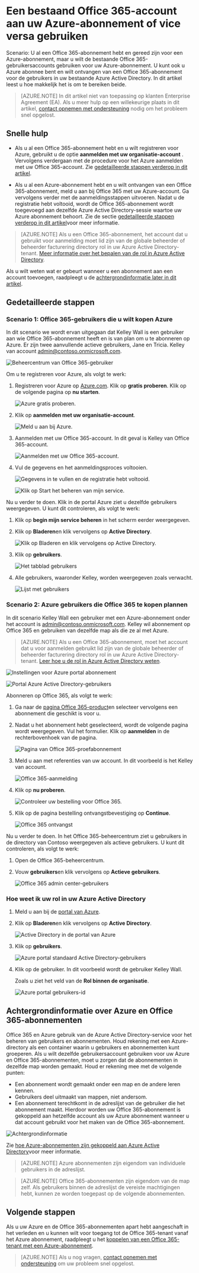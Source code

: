<properties
    pageTitle="Delen van één Azure AD-tenant in Office 365 en Azure-abonnementen | Microsoft Azure"
    description="Meer informatie over het delen van uw Office 365 Azure AD-tenant en de gebruikers met uw Azure-abonnement of omgekeerd"
    services=""
    documentationCenter=""
    authors="JiangChen79"
    manager="mbaldwin"
    editor=""
    tags="billing,top-support-issue"/>

<tags
    ms.service="billing"
    ms.workload="na"
    ms.tgt_pltfrm="ibiza"
    ms.devlang="na"
    ms.topic="article"
    ms.date="08/17/2016"
    ms.author="cjiang"/>

# <a name="use-an-existing-office-365-account-with-your-azure-subscription-or-vice-versa"></a>Een bestaand Office 365-account aan uw Azure-abonnement of vice versa gebruiken
Scenario: U al een Office 365-abonnement hebt en gereed zijn voor een Azure-abonnement, maar u wilt de bestaande Office 365-gebruikersaccounts gebruiken voor uw Azure-abonnement. U kunt ook u Azure abonnee bent en wilt ontvangen van een Office 365-abonnement voor de gebruikers in uw bestaande Azure Active Directory. In dit artikel leest u hoe makkelijk het is om te bereiken beide.

> [AZURE.NOTE] In dit artikel niet van toepassing op klanten Enterprise Agreement (EA). Als u meer hulp op een willekeurige plaats in dit artikel, [contact opnemen met ondersteuning](https://portal.azure.com/?#blade/Microsoft_Azure_Support/HelpAndSupportBlade) nodig om het probleem snel opgelost.


## <a name="quick-guidance"></a>Snelle hulp

- Als u al een Office 365-abonnement hebt en u wilt registreren voor Azure, gebruikt u de optie **aanmelden met uw organisatie-account** . Vervolgens verdergaan met de procedure voor het Azure aanmelden met uw Office 365-account. Zie [gedetailleerde stappen verderop in dit artikel](#s1).

- Als u al een Azure-abonnement hebt en u wilt ontvangen van een Office 365-abonnement, meld u aan bij Office 365 met uw Azure-account. Ga vervolgens verder met de aanmeldingsstappen uitvoeren. Nadat u de registratie hebt voltooid, wordt de Office 365-abonnement wordt toegevoegd aan dezelfde Azure Active Directory-sessie waartoe uw Azure abonnement behoort. Zie de sectie [gedetailleerde stappen verderop in dit artikel](#s2)voor meer informatie.

>[AZURE.NOTE] Als u een Office 365-abonnement, het account dat u gebruikt voor aanmelding moet lid zijn van de globale beheerder of beheerder facturering directory rol in uw Azure Active Directory-tenant. [Meer informatie over het bepalen van de rol in Azure Active Directory](#how-to-know-your-role-in-your-azure-active-directory).

Als u wilt weten wat er gebeurt wanneer u een abonnement aan een account toevoegen, raadpleegt u de [achtergrondinformatie later in dit artikel](#background-information).

## <a name="detailed-steps"></a>Gedetailleerde stappen
<a id="s1"></a>
### <a name="scenario-1-office-365-users-who-plan-to-buy-azure"></a>Scenario 1: Office 365-gebruikers die u wilt kopen Azure
In dit scenario we wordt ervan uitgegaan dat Kelley Wall is een gebruiker aan wie Office 365-abonnement heeft en is van plan om u te abonneren op Azure. Er zijn twee aanvullende actieve gebruikers, Jane en Tricia. Kelley van account admin@contoso.onmicrosoft.com.

![Beheercentrum van Office 365-gebruiker](./media/billing-use-existing-office-365-account-azure-subscription/1-office365-users-admin-center.png)

Om u te registreren voor Azure, als volgt te werk:

1. Registreren voor Azure op [Azure.com](https://azure.microsoft.com/). Klik op **gratis proberen**. Klik op de volgende pagina op **nu starten**.

    ![Azure gratis proberen.](./media/billing-use-existing-office-365-account-azure-subscription/2-azure-signup-try-free.png)

2. Klik op **aanmelden met uw organisatie-account**.

    ![Meld u aan bij Azure.](./media/billing-use-existing-office-365-account-azure-subscription/3-sign-in-to-azure.png)

3. Aanmelden met uw Office 365-account. In dit geval is Kelley van Office 365-account.

    ![Aanmelden met uw Office 365-account.](./media/billing-use-existing-office-365-account-azure-subscription/4-sign-in-with-org-account.png)

4. Vul de gegevens en het aanmeldingsproces voltooien.

    ![Gegevens in te vullen en de registratie hebt voltooid.](./media/billing-use-existing-office-365-account-azure-subscription/5-azure-sign-up-fill-information.png)

    ![Klik op Start het beheren van mijn service.](./media/billing-use-existing-office-365-account-azure-subscription/6-azure-start-managing-my-service.png)

Nu u verder te doen. Klik in de portal Azure ziet u dezelfde gebruikers weergegeven. U kunt dit controleren, als volgt te werk:

1. Klik op **begin mijn service beheren** in het scherm eerder weergegeven.
2. Klik op **Bladeren**en klik vervolgens op **Active Directory**.

    ![Klik op Bladeren en klik vervolgens op Active Directory.](./media/billing-use-existing-office-365-account-azure-subscription/7-azure-portal-browse-ad.png)

3. Klik op **gebruikers**.

    ![Het tabblad gebruikers](./media/billing-use-existing-office-365-account-azure-subscription/8-azure-portal-ad-users-tab.png)

4. Alle gebruikers, waaronder Kelley, worden weergegeven zoals verwacht.

    ![Lijst met gebruikers](./media/billing-use-existing-office-365-account-azure-subscription/9-azure-portal-ad-users.png)

<a id="s2"></a>
### <a name="scenario-2-azure-users-who-plan-to-buy-office-365"></a>Scenario 2: Azure gebruikers die Office 365 te kopen plannen

In dit scenario Kelley Wall een gebruiker met een Azure-abonnement onder het account is admin@contoso.onmicrosoft.com. Kelley wil abonnement op Office 365 en gebruiken van dezelfde map als die ze al met Azure.

>[AZURE.NOTE] Als u een Office 365-abonnement, moet het account dat u voor aanmelden gebruikt lid zijn van de globale beheerder of beheerder facturering directory rol in uw Azure Active Directory-tenant. [Leer hoe u de rol in Azure Active Directory weten](#how-to-know-your-role-in-your-azure-active-directory).

![Instellingen voor Azure portal abonnement](./media/billing-use-existing-office-365-account-azure-subscription/10-azure-portal-settings-subscription.png)

![Portal Azure Active Directory-gebruikers](./media/billing-use-existing-office-365-account-azure-subscription/11-azure-portal-ads-users.png)

Abonneren op Office 365, als volgt te werk:

1. Ga naar de [pagina Office 365-product](https://products.office.com/business)en selecteer vervolgens een abonnement die geschikt is voor u.
2. Nadat u het abonnement hebt geselecteerd, wordt de volgende pagina wordt weergegeven. Vul het formulier. Klik op **aanmelden** in de rechterbovenhoek van de pagina.

    ![Pagina van Office 365-proefabonnement](./media/billing-use-existing-office-365-account-azure-subscription/12-office-365-trial-page.png)

3. Meld u aan met referenties van uw account. In dit voorbeeld is het Kelley van account.

    ![Office 365-aanmelding](./media/billing-use-existing-office-365-account-azure-subscription/13-office-365-sign-in.png)

4. Klik op **nu proberen**.

    ![Controleer uw bestelling voor Office 365.](./media/billing-use-existing-office-365-account-azure-subscription/14-office-365-confirm-your-order.png)

5. Klik op de pagina bestelling ontvangstbevestiging op **Continue**.

    ![Office 365 ontvangst](./media/billing-use-existing-office-365-account-azure-subscription/15-office-365-order-receipt.png)

Nu u verder te doen. In het Office 365-beheercentrum ziet u gebruikers in de directory van Contoso weergegeven als actieve gebruikers. U kunt dit controleren, als volgt te werk:

1. Open de Office 365-beheercentrum.
2. Vouw **gebruikers**en klik vervolgens op **Actieve gebruikers**.

    ![Office 365 admin center-gebruikers](./media/billing-use-existing-office-365-account-azure-subscription/16-office-365-admin-center-users.png)

### <a name="how-to-know-your-role-in-your-azure-active-directory"></a>Hoe weet ik uw rol in uw Azure Active Directory

1. Meld u aan bij de [portal van Azure](https://portal.azure.com/).
2. Klik op **Bladeren**en klik vervolgens op **Active Directory**.

    ![Active Directory in de portal van Azure](./media/billing-use-existing-office-365-account-azure-subscription/7-azure-portal-browse-ad.png)

3. Klik op **gebruikers**.

    ![Azure portal standaard Active Directory-gebruikers](./media/billing-use-existing-office-365-account-azure-subscription/17-azure-portal-default-ad-users.png)

4. Klik op de gebruiker. In dit voorbeeld wordt de gebruiker Kelley Wall.

    Zoals u ziet het veld van de **Rol binnen de organisatie**.

    ![Azure portal gebruikers-id](./media/billing-use-existing-office-365-account-azure-subscription/18-azure-portal-user-identity.png)

## <a name="background-information-about-azure-and-office-365-subscriptions"></a>Achtergrondinformatie over Azure en Office 365-abonnementen
Office 365 en Azure gebruik van de Azure Active Directory-service voor het beheren van gebruikers en abonnementen. Houd rekening met een Azure-directory als een container waarin u gebruikers en abonnementen kunt groeperen. Als u wilt dezelfde gebruikersaccount gebruiken voor uw Azure en Office 365-abonnementen, moet u zorgen dat de abonnementen in dezelfde map worden gemaakt. Houd er rekening mee met de volgende punten:

- Een abonnement wordt gemaakt onder een map en de andere leren kennen.
- Gebruikers deel uitmaakt van mappen, niet andersom.
- Een abonnement terechtkomt in de adreslijst van de gebruiker die het abonnement maakt. Hierdoor worden uw Office 365-abonnement is gekoppeld aan hetzelfde account als uw Azure abonnement wanneer u dat account gebruikt voor het maken van de Office 365-abonnement.

![Achtergrondinformatie](./media/billing-use-existing-office-365-account-azure-subscription/19-background-information.png)

Zie [hoe Azure-abonnementen zijn gekoppeld aan Azure Active Directory](./active-directory/active-directory-how-subscriptions-associated-directory.md)voor meer informatie.

>[AZURE.NOTE] Azure abonnementen zijn eigendom van individuele gebruikers in de adreslijst.

>[AZURE.NOTE] Office 365-abonnementen zijn eigendom van de map zelf. Als gebruikers binnen de adreslijst de vereiste machtigingen hebt, kunnen ze worden toegepast op de volgende abonnementen.

## <a name="next-steps"></a>Volgende stappen
Als u uw Azure en de Office 365-abonnementen apart hebt aangeschaft in het verleden en u kunnen wilt voor toegang tot de Office 365-tenant vanaf het Azure abonnement, raadpleegt u het [koppelen van een Office 365-tenant met een Azure-abonnement](billing-add-office-365-tenant-to-azure-subscription.md).

> [AZURE.NOTE] Als u nog vragen, [contact opnemen met ondersteuning](https://portal.azure.com/?#blade/Microsoft_Azure_Support/HelpAndSupportBlade) om uw probleem snel opgelost.
